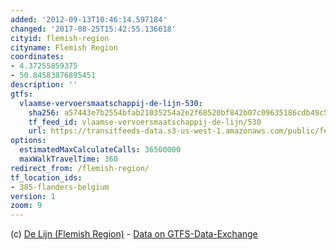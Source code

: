 ```yaml
---
added: '2012-09-13T10:46:14.597184'
changed: '2017-08-25T15:42:55.136618'
cityid: flemish-region
cityname: Flemish Region
coordinates:
- 4.37255859375
- 50.84583876895451
description: ''
gtfs:
  vlaamse-vervoersmaatschappij-de-lijn-530:
    sha256: a57443e7b2554bfab21035254a2e2f68520bf842b07c09635186cdb49c5abd1a
    tf_feed_id: vlaamse-vervoersmaatschappij-de-lijn/530
    url: https://transitfeeds-data.s3-us-west-1.amazonaws.com/public/feeds/vlaamse-vervoersmaatschappij-de-lijn/530/20170824/gtfs.zip
options:
  estimatedMaxCalculateCalls: 36500000
  maxWalkTravelTime: 360
redirect_from: /flemish-region/
tf_location_ids:
- 385-flanders-belgium
version: 1
zoom: 9
---
```


(c) [De Lijn (Flemish Region)](http://www.delijn.be/) - [Data on GTFS-Data-Exchange](http://www.gtfs-data-exchange.com/agency/de-lijn/)
